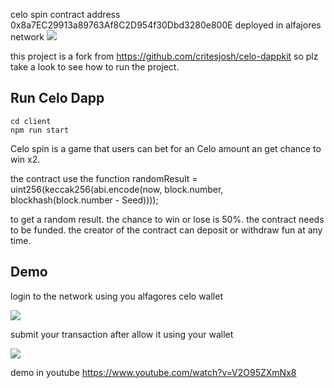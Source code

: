 celo spin contract address 0x8a7EC29913a89763Af8C2D954f30Dbd3280e800E deployed in alfajores network 
![](https://github.com/azizyano/celo-spin/blob/main/client/assets/spinlogo.png)

this project is a fork from https://github.com/critesjosh/celo-dappkit so plz take a look to see how to run the project.
## Run Celo Dapp 

```
cd client 
npm run start
```
Celo spin is a game that users can bet for an Celo amount an get  chance to win x2.

 the contract use the function randomResult = uint256(keccak256(abi.encode(now, block.number, blockhash(block.number - Seed)))); 
 
 to get a random result. the chance to win or lose is 50%. the contract needs to be funded. the creator of the contract can deposit or withdraw fun at any time.
 
 
## Demo

login to the network using you alfagores celo wallet


![](https://github.com/azizyano/celo-spin/blob/main/demo_for_a_celo_dapp%20(1).gif)


submit your transaction after allow it using your wallet


![](https://github.com/azizyano/celo-spin/blob/main/demo_for_a_celo_dapp%20(2).gif)



demo in youtube
https://www.youtube.com/watch?v=V2O95ZXmNx8



